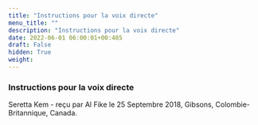 ```yaml
---
title: "Instructions pour la voix directe"
menu_title: ""
description: "Instructions pour la voix directe"
date: 2022-06-01 06:00:01+00:485
draft: False
hidden: True
weight:
---
```

### Instructions pour la voix directe

Seretta Kem - reçu par Al Fike le 25 Septembre 2018, Gibsons, Colombie-Britannique, Canada.



